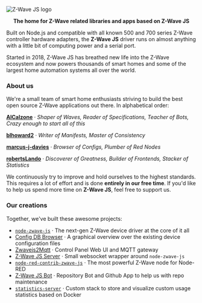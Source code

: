 ![Z-Wave JS logo](https://raw.githubusercontent.com/zwave-js/node-zwave-js/master/docs/_images/github-social-preview.png)

<p align="center"><b>The home for Z-Wave related libraries and apps based on Z-Wave JS</b></p>

Built on Node.js and compatible with all known 500 and 700 series Z-Wave controller hardware adapters, the **Z-Wave JS** driver runs on almost anything with a little bit of computing power and a serial port.

Started in 2018, Z-Wave JS has breathed new life into the Z-Wave ecosystem and now powers thousands of smart homes and some of the largest home automation systems all over the world.

### About us

We're a small team of smart home enthusiasts striving to build the best open source Z-Wave applications out there. In alphabetical order:

**[AlCalzone](https://github.com/AlCalzone)** · _Shaper of Waves, Reader of Specifications, Teacher of Bots, Crazy enough to start all of this_

**[blhoward2](https://github.com/blhoward2)** · _Writer of Manifests, Master of Consistency_

**[marcus-j-davies](https://github.com/marcus-j-davies)** · _Browser of Configs, Plumber of Red Nodes_

**[robertsLando](https://github.com/robertsLando)** · _Discoverer of Greatness, Builder of Frontends, Stacker of Statistics_

We continuously try to improve and hold ourselves to the highest standards. This requires a lot of effort and is done **entirely in our free time**. If you'd like to help us spend more time on **Z-Wave JS**, feel free to support us.

### Our creations

Together, we've built these awesome projects:
* [`node-zwave-js`](https://github.com/zwave-js/node-zwave-js) · The next-gen Z-Wave device driver at the core of it all
* [Config DB Browser](https://devices.zwave-js.io/) · A graphical overview over the existing device configuration files
* [Zwavejs2Mqtt](https://github.com/zwave-js/zwavejs2mqtt) · Control Panel Web UI and MQTT gateway
* [Z-Wave JS Server](https://github.com/zwave-js/zwave-js-server) · Small websocket wrapper around `node-zwave-js`
* [`node-red-contrib-zwave-js`](https://github.com/zwave-js/node-red-contrib-zwave-js) · The most powerful Z-Wave node for Node-RED
* [Z-Wave JS Bot](https://github.com/zwave-js-bot) · Repository Bot and Github App to help us with repo maintenance
* [`statistics-server`](https://github.com/zwave-js/statistics-server) · Custom stack to store and visualize custom usage statistics based on Docker
